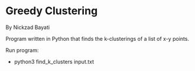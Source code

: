 # Greedy Clustering
By Nickzad Bayati

Program written in Python that finds the k-clusterings of a list of x-y points.

Run program:  
- python3 find_k_clusters input.txt

